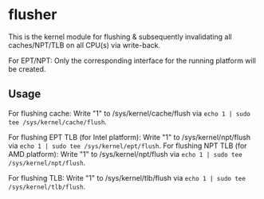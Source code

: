 # flusher

This is the kernel module for flushing & subsequently invalidating all caches/NPT/TLB on all CPU(s) via write-back.

For EPT/NPT: Only the corresponding interface for the running platform will be created.

## Usage

For flushing cache: Write "1" to /sys/kernel/cache/flush via `echo 1 | sudo tee /sys/kernel/cache/flush`.

For flushing EPT TLB (for Intel platform): Write "1" to /sys/kernel/npt/flush via `echo 1 | sudo tee /sys/kernel/ept/flush`.
For flushing NPT TLB (for AMD platform): Write "1" to /sys/kernel/npt/flush via `echo 1 | sudo tee /sys/kernel/npt/flush`.

For flushing TLB: Write "1" to /sys/kernel/tlb/flush via `echo 1 | sudo tee /sys/kernel/tlb/flush`.
